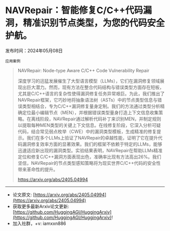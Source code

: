 # NAVRepair：智能修复C/C++代码漏洞，精准识别节点类型，为您的代码安全护航。
发布时间：2024年05月08日

`应用案例`
> NAVRepair: Node-type Aware C/C++ Code Vulnerability Repair
>
> 深度学习的迅猛发展催生了大型语言模型（LLMs），它们在漏洞修复领域展现出巨大潜力。然而，现有方法在整合代码结构与错误类型方面存在短板，尤其是C/C++语言的复杂性使得漏洞修复任务异常艰巨。为此，我们推出了NAVRepair框架，它巧妙地将抽象语法树（ASTs）中的节点类型信息与错误类型相结合，专为C/C++漏洞修复量身定制。我们的方法通过类型分析精确定位最小编辑节点（MEN），并根据错误类型量身打造上下文信息收集策略。在离线阶段，NAVRepair通过解析代码补丁来识别MEN，并制定规则以提取每种MEN类型的关键上下文信息。在线修复阶段，它深入分析可疑代码，结合常见弱点枚举（CWE）中的漏洞类型模板，生成精准的修复提示。我们在多个LLMs上验证了NAVRepair的卓越性能，证明了它在提升代码漏洞修复效率方面的显著效果。我们的框架不依赖于特定的LLMs，能够迅速适应新出现的漏洞类型。实验结果表明，NAVRepair在帮助LLMs精准定位和修复C/C++漏洞方面表现出色，准确率比现有方法高出26%。我们坚信，NAVRepair的节点类型感知策略将为现实世界C/C++代码的安全性带来革命性的提升。
>
> https://arxiv.org/abs/2405.04994


<hr />

- 论文原文: [https://arxiv.org/abs/2405.04994](https://arxiv.org/abs/2405.04994)
- 获取更多最新Arxiv论文更新: [https://github.com/HuggingAGI/HuggingArxiv](https://github.com/HuggingAGI/HuggingArxiv)!
- 加入社群，+v: iamxxn886